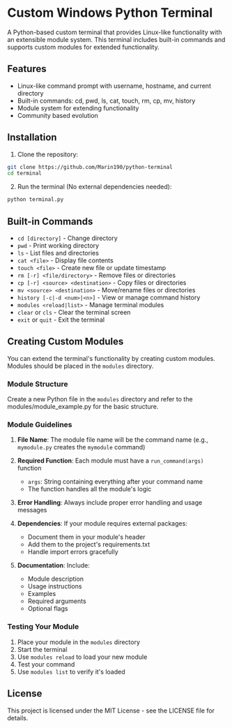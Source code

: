# Custom Windows Python Terminal

A Python-based custom terminal that provides Linux-like functionality with an extensible module system. This terminal includes built-in commands and supports custom modules for extended functionality.

## Features

- Linux-like command prompt with username, hostname, and current directory
- Built-in commands: cd, pwd, ls, cat, touch, rm, cp, mv, history
- Module system for extending functionality
- Community based evolution

## Installation

1. Clone the repository:
```bash
git clone https://github.com/Marin190/python-terminal
cd terminal
```

2. Run the terminal (No external dependencies needed):
```bash
python terminal.py
```

## Built-in Commands

- `cd [directory]` - Change directory
- `pwd` - Print working directory
- `ls` - List files and directories
- `cat <file>` - Display file contents
- `touch <file>` - Create new file or update timestamp
- `rm [-r] <file/directory>` - Remove files or directories
- `cp [-r] <source> <destination>` - Copy files or directories
- `mv <source> <destination>` - Move/rename files or directories
- `history [-c|-d <num>|<n>]` - View or manage command history
- `modules <reload|list>` - Manage terminal modules
- `clear` or `cls` - Clear the terminal screen
- `exit` or `quit` - Exit the terminal

## Creating Custom Modules

You can extend the terminal's functionality by creating custom modules. Modules should be placed in the `modules` directory.

### Module Structure

Create a new Python file in the `modules` directory and refer to the modules/module_example.py for the basic structure.

### Module Guidelines

1. **File Name**: The module file name will be the command name (e.g., `mymodule.py` creates the `mymodule` command)

2. **Required Function**: Each module must have a `run_command(args)` function
   - `args`: String containing everything after your command name
   - The function handles all the module's logic

3. **Error Handling**: Always include proper error handling and usage messages

4. **Dependencies**: If your module requires external packages:
   - Document them in your module's header
   - Add them to the project's requirements.txt
   - Handle import errors gracefully

5. **Documentation**: Include:
   - Module description
   - Usage instructions
   - Examples
   - Required arguments
   - Optional flags


### Testing Your Module

1. Place your module in the `modules` directory
2. Start the terminal
3. Use `modules reload` to load your new module
4. Test your command
5. Use `modules list` to verify it's loaded

## License

This project is licensed under the MIT License - see the LICENSE file for details. 